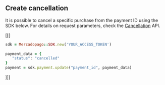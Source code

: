 ## Create cancellation

It is possible to cancel a specific purchase from the payment ID using the SDK below. For details on request parameters, check the [Cancellation](https://www.mercadopago[FAKER][URL][DOMAIN]/developers/en/reference/chargebacks/_payments_payment_id/put) API.

[[[
```ruby
sdk = Mercadopago::SDK.new('YOUR_ACCESS_TOKEN')
 
payment_data = {
   "status": "cancelled"
}
payment = sdk.payment.update("payment_id", payment_data)

```
]]]
